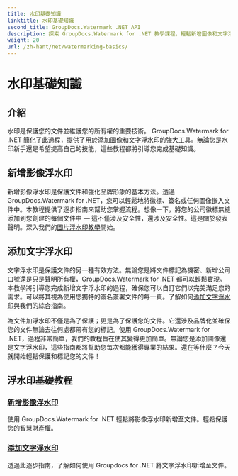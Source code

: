 ```yaml
---
title: 水印基礎知識
linktitle: 水印基礎知識
second_title: GroupDocs.Watermark .NET API
description: 探索 GroupDocs.Watermark for .NET 教學課程，輕鬆新增圖像和文字浮水印。使用這些易於遵循的指南來保護您的文件。
weight: 20
url: /zh-hant/net/watermarking-basics/
---
```


# 水印基礎知識

## 介紹
水印是保護您的文件並維護您的所有權的重要技術。 GroupDocs.Watermark for .NET 簡化了此過程，提供了用於添加圖像和文字浮水印的強大工具。無論您是水印新手還是希望提高自己的技能，這些教程都將引導您完成基礎知識。

## 新增影像浮水印

新增影像浮水印是保護文件和強化品牌形象的基本方法。透過 GroupDocs.Watermark for .NET，您可以輕鬆地將徽標、簽名或任何圖像嵌入文件中。本教程提供了逐步指南來幫助您掌握流程。想像一下，將您的公司徽標無縫添加到您創建的每個文件中 — 這不僅涉及安全性，還涉及安全性。這是關於發表聲明。深入我們的[圖片浮水印教學](./add-image-watermark/)開始。

## 添加文字浮水印

文字浮水印是保護文件的另一種有效方法。無論您是將文件標記為機密、新增公司口號還是只是聲明所有權，GroupDocs.Watermark for .NET 都可以輕鬆實現。本教學將引導您完成新增文字浮水印的過程，確保您可以自訂它們以完美滿足您的需求。可以將其視為使用您獨特的簽名簽署文件的每一頁。了解如何[添加文字浮水印](./add-text-watermark/)與我們的綜合指南。

為文件加浮水印不僅是為了保護；更是為了保護您的文件。它還涉及品牌化並確保您的文件無論去往何處都帶有您的標記。使用 GroupDocs.Watermark for .NET，過程非常簡單，我們的教程旨在使其變得更加簡單。無論您是添加圖像還是文字浮水印，這些指南都將幫助您每次都能獲得專業的結果。還在等什麼？今天就開始輕鬆保護和標記您的文件！

## 浮水印基礎教程
### [新增影像浮水印](./add-image-watermark/)
使用 GroupDocs.Watermark for .NET 輕鬆將影像浮水印新增至文件。輕鬆保護您的智慧財產權。
### [添加文字浮水印](./add-text-watermark/)
透過此逐步指南，了解如何使用 Groupdocs for .NET 將文字浮水印新增至文件。